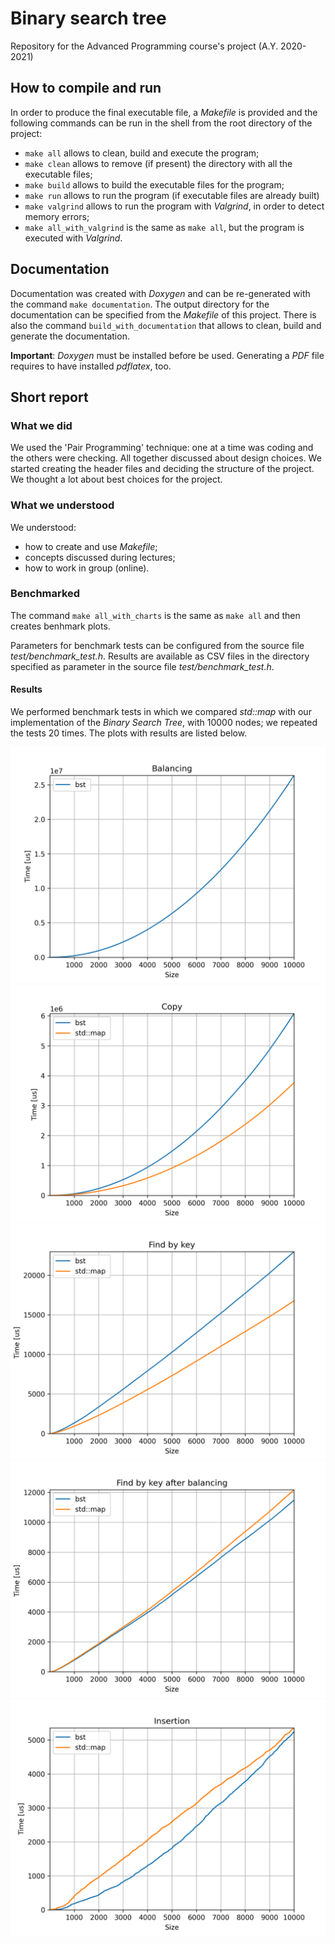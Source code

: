 # Binary search tree 
Repository for the Advanced Programming course's project (A.Y. 2020-2021)

## How to compile and run
In order to produce the final executable file, a *Makefile* is provided
and the following commands can be run in the shell from the root directory
of the project:
- `make all` allows to clean, build and execute the program;
- `make clean` allows to remove (if present) the directory with all the
executable files;
- `make build` allows to build the executable files for the program;
- `make run` allows to run the program (if executable files are already built)
- `make valgrind` allows to run the program with *Valgrind*, in order to detect
  memory errors;
- `make all_with_valgrind` is the same as `make all`, but the program is executed
  with *Valgrind*.



## Documentation
Documentation was created with *Doxygen* and can be re-generated with the
command `make documentation`.
The output directory for the documentation can be specified from the *Makefile*
of this project.
There is also the command `build_with_documentation` that allows to clean, build and generate the documentation.

**Important**: *Doxygen* must be installed before be used. Generating a *PDF*
file requires to have installed *pdflatex*, too.



## Short report

### What we did
We used the 'Pair Programming' technique: one at a time was coding and the others
were checking. All together discussed about design choices.
We started creating the header files and deciding the structure of the project.
We thought a lot about best choices for the project.

### What we understood
We understood:
- how to create and use *Makefile*;
- concepts discussed during lectures;
- how to work in group (online).

### Benchmarked
The command `make all_with_charts` is the same as `make all` and then creates benhmark plots.

Parameters for benchmark tests can be configured from the source file
*test/benchmark_test.h*. Results are available as CSV files in
the directory specified as parameter in the source file *test/benchmark_test.h*.

#### Results
We performed benchmark tests in which we compared *std::map* with our implementation of the
*Binary Search Tree*, with 10000 nodes; we repeated the tests 20 times. The plots with
results are listed below.

![Balancing](https://github.com/GiovanniMarchetto/advanced_programming_exam_2020/blob/main/plots/Balancing.png?raw=true)
![Copy](https://github.com/GiovanniMarchetto/advanced_programming_exam_2020/blob/main/plots/Copy.png?raw=true)
![Find by key](https://github.com/GiovanniMarchetto/advanced_programming_exam_2020/blob/main/plots/Find_by_key.png?raw=true)
![Find by key after balancing](https://github.com/GiovanniMarchetto/advanced_programming_exam_2020/blob/main/plots/Find_by_key_after_balancing.png?raw=true)
![Insertion](https://github.com/GiovanniMarchetto/advanced_programming_exam_2020/blob/main/plots/Insertion.png?raw=true)